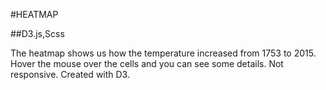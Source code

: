 
#HEATMAP

##D3.js,Scss

The heatmap shows us how the temperature increased from 1753 to 2015.
Hover the mouse over the cells and you can see some details.
Not responsive.
Created with D3.
